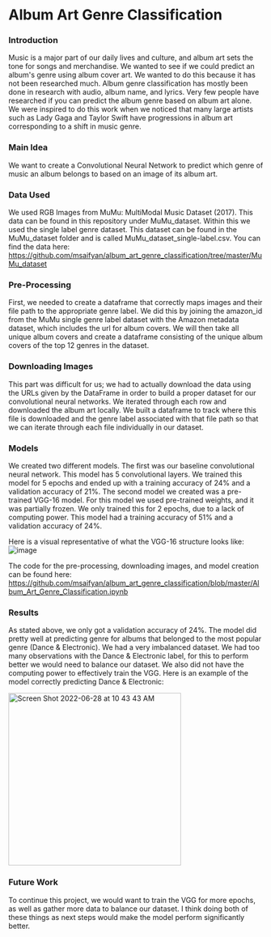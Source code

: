 # Album Art Genre Classification

### Introduction
Music is a major part of our daily lives and culture, and album art sets the tone for songs and merchandise. We wanted to see if we could predict an album's genre using album cover art. We wanted to do this because it has not been researched much. Album genre classification has mostly been done in research with audio, album name, and lyrics. Very few people have researched if you can predict the album genre based on album art alone. We were inspired to do this work when we noticed that many large artists such as Lady Gaga and Taylor Swift have progressions in album art corresponding to a shift in music genre.

### Main Idea
We want to create a Convolutional Neural Network to predict which genre of music an album belongs to based on an image of its album art.

### Data Used
We used RGB Images from MuMu: MultiModal Music Dataset (2017). This data can be found in this repository under MuMu_dataset. Within this we used the single label genre dataset. This dataset can be found in the MuMu_dataset folder and is called MuMu_dataset_single-label.csv.
You can find the data here: https://github.com/msaifyan/album_art_genre_classification/tree/master/MuMu_dataset

### Pre-Processing
First, we needed to create a dataframe that correctly maps images and their file path to the appropriate genre label. We did this by joining the amazon_id from the MuMu single genre label dataset with the Amazon metadata dataset, which includes the url for album covers. We will then take all unique album covers and create a dataframe consisting of the unique album covers of the top 12 genres in the dataset.

### Downloading Images
This part was difficult for us; we had to actually download the data using the URLs given by the DataFrame in order to build a proper dataset for our convolutional neural networks. We iterated through each row and downloaded the album art locally. We built a dataframe to track where this file is downloaded and the genre label associated with that file path so that we can iterate through each file individually in our dataset.

### Models
We created two different models. The first was our baseline convolutional neural network. This model has 5 convolutional layers. We trained this model for 5 epochs and ended up with a training accuracy of 24% and a validation accuracy of 21%. The second model we created was a pre-trained VGG-16 model. For this model we used pre-trained weights, and it was partially frozen. We only trained this for 2 epochs, due to a lack of computing power. This model had a training accuracy of 51% and a validation accuracy of 24%.

Here is a visual representative of what the VGG-16 structure looks like:
![image](https://user-images.githubusercontent.com/47399887/176247533-f3f727cb-de7c-4bd6-bb4e-657a3a70be7c.png)

The code for the pre-processing, downloading images, and model creation can be found here:
https://github.com/msaifyan/album_art_genre_classification/blob/master/Album_Art_Genre_Classification.ipynb


### Results
As stated above, we only got a validation accuracy of 24%. The model did pretty well at predicting genre for albums that belonged to the most popular genre (Dance & Electronic). We had a very imbalanced dataset. We had too many observations with the Dance & Electronic label, for this to perform better we would need to balance our dataset. We also did not have the computing power to effectively train the VGG. Here is an example of the model correctly predicting Dance & Electronic:

<img width="341" alt="Screen Shot 2022-06-28 at 10 43 43 AM" src="https://user-images.githubusercontent.com/47399887/176248323-9a6dfeef-217b-4906-bfd2-954e22bd7573.png">

### Future Work
To continue this project, we would want to train the VGG for more epochs, as well as gather more data to balance our dataset. I think doing both of these things as next steps would make the model perform significantly better. 



